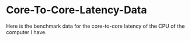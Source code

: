 # Core-To-Core-Latency-Data
Here is the benchmark data for the core-to-core latency of the CPU of the computer I have.
